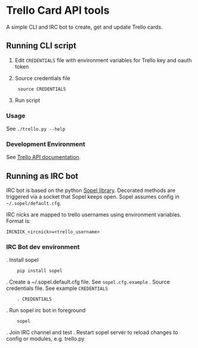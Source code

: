 # Trello Card API tools

A simple CLI and IRC bot to create, get and update Trello cards.

## Running CLI script

1. Edit `CREDENTIALS` file with environment variables for Trello key and oauth token
1. Source credentials file

        source CREDENTIALS
1. Run script

### Usage

See `./trello.py --help`

### Development Environment

See [Trello API documentation](https://trello.readme.io/reference).

## Running as IRC bot

IRC bot is based on the python [Sopel library](https://sopel.chat/). Decorated methods are triggered via a socket that Sopel keeps open. Sopel assumes config in `~/.sopel/default.cfg`.

IRC nicks are mapped to trello usernames using environment variables. Format is:

    IRCNICK_<ircnick>=<trello_username>

### IRC Bot dev environment

. Install sopel

        pip install sopel
. Create a ~/.sopel.default.cfg file. See `sopel.cfg.example`
. Source credentials file. See example `CREDENTIALS`

        . CREDENTIALS
. Run sopel irc bot in foreground

        sopel
. Join IRC channel and test
. Restart sopel server to reload changes to config or modules, e.g. trello.py
